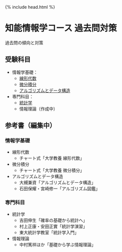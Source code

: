 {% include head.html %}

# 知能情報学コース 過去問対策

過去問の傾向と対策

## 受験科目
- 情報学基礎：
  + [線形代数](linear-algebra/index.md)
  + [微分積分](calculus/index.md)
  + [アルゴリズムとデータ構造](algorithm/index.md)
- 専門科目：
  + [統計学](statistics/index.md)
  + 情報理論（作成中）

## 参考書（編集中）
### 情報学基礎
- 線形代数
  + チャート式「大学教養 線形代数」
- 微分積分
  + チャート式「大学教養 微分積分」
- アルゴリズムとデータ構造
  + 大槻兼資「アルゴリズムとデータ構造」
  + 石田保耀・宮崎修一「アルゴリズム図鑑」

### 専門科目
- 統計学
  + 吉田伸生「確率の基礎から統計へ」
  + 村上正康・安田正實「統計学演習」
  + 東大統計学教室「統計学入門」
- 情報理論
  + 中村篤祥ほか「基礎から学ぶ情報理論」